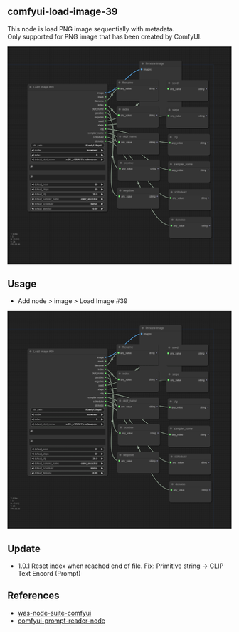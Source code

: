 ## comfyui-load-image-39

This node is load PNG image sequentially with metadata.\
Only supported for PNG image that has been created by ComfyUI.

![image-1](./images/1.png)

## Usage

- Add node > image > Load Image #39

![image-2](./images/11.gif)

## Update

- 1.0.1
  Reset index when reached end of file.
  Fix: Primitive string -> CLIP Text Encord (Prompt)

## References

- [was-node-suite-comfyui](https://github.com/WASasquatch/was-node-suite-comfyui)
- [comfyui-prompt-reader-node](https://github.com/receyuki/comfyui-prompt-reader-node)